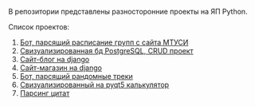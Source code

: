 В репозитории представлены разносторонние проекты на ЯП Python.

Список проектов:
1. [Бот, парсящий расписание групп с сайта МТУСИ](https://github.com/AlinaZoloeva/liloxz/tree/main/ScheduleParsBot)
2. [Свизуализированная бд PostgreSQL, CRUD проект](https://github.com/AlinaZoloeva/liloxz/tree/main/VisualDatabase)
3. [Сайт-блог на django](https://github.com/AlinaZoloeva/liloxz/tree/main/BlogDjango)
4. [Сайт-магазин на django](https://github.com/AlinaZoloeva/liloxz/tree/main/ShopDjango)
5. [Бот, парсящий рандомные треки](https://github.com/AlinaZoloeva/liloxz/tree/main/TracksParsing)
6. [Свизуализированный на pyqt5 калькулятор](https://github.com/AlinaZoloeva/liloxz/tree/main/Pyqt5Calculator)
7. [Парсинг цитат](https://github.com/AlinaZoloeva/liloxz/tree/main/WebScraperQuote)
